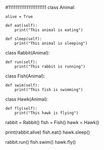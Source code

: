 #111111111111111111111
class Animal:

    alive = True

    def eat(self):
        print("This animal is eating")

    def sleep(self):
        print("This animal is sleeping")

class Rabbit(Animal):

    def run(self):
        print("This rabbit is running")

class Fish(Animal):

    def swim(self):
        print("This fish is swimming")

class Hawk(Animal):

    def fly(self):
        print("This hawk is flying")


rabbit = Rabbit()
fish = Fish()
hawk = Hawk()

print(rabbit.alive)
fish.eat()
hawk.sleep()

rabbit.run()
fish.swim()
hawk.fly()
